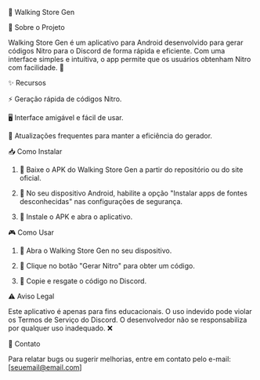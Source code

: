 🚀 Walking Store Gen

📌 Sobre o Projeto

Walking Store Gen é um aplicativo para Android desenvolvido para gerar códigos Nitro para o Discord de forma rápida e eficiente. Com uma interface simples e intuitiva, o app permite que os usuários obtenham Nitro com facilidade. 🎉

✨ Recursos

⚡ Geração rápida de códigos Nitro.

🖥️ Interface amigável e fácil de usar.

🔄 Atualizações frequentes para manter a eficiência do gerador.


📥 Como Instalar

1. 📌 Baixe o APK do Walking Store Gen a partir do repositório ou do site oficial.


2. 🔧 No seu dispositivo Android, habilite a opção "Instalar apps de fontes desconhecidas" nas configurações de segurança.


3. 📲 Instale o APK e abra o aplicativo.



🎮 Como Usar

1. 📂 Abra o Walking Store Gen no seu dispositivo.


2. 🎲 Clique no botão "Gerar Nitro" para obter um código.


3. 🔗 Copie e resgate o código no Discord.



⚠️ Aviso Legal

Este aplicativo é apenas para fins educacionais. O uso indevido pode violar os Termos de Serviço do Discord. O desenvolvedor não se responsabiliza por qualquer uso inadequado. ❌

📧 Contato

Para relatar bugs ou sugerir melhorias, entre em contato pelo e-mail: [seuemail@email.com]


